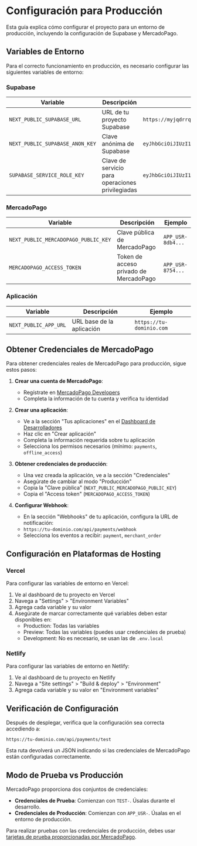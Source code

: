 # Configuración para Producción

Esta guía explica cómo configurar el proyecto para un entorno de producción, incluyendo la configuración de Supabase y MercadoPago.

## Variables de Entorno

Para el correcto funcionamiento en producción, es necesario configurar las siguientes variables de entorno:

### Supabase

| Variable | Descripción | Ejemplo |
|----------|-------------|---------|
| `NEXT_PUBLIC_SUPABASE_URL` | URL de tu proyecto Supabase | `https://myjqdrrqfdugzmuejypz.supabase.co` |
| `NEXT_PUBLIC_SUPABASE_ANON_KEY` | Clave anónima de Supabase | `eyJhbGciOiJIUzI1NiIsInR5cCI6IkpXVCJ9...` |
| `SUPABASE_SERVICE_ROLE_KEY` | Clave de servicio para operaciones privilegiadas | `eyJhbGciOiJIUzI1NiIsInR5cCI6IkpXVCJ9...` |

### MercadoPago

| Variable | Descripción | Ejemplo |
|----------|-------------|---------|
| `NEXT_PUBLIC_MERCADOPAGO_PUBLIC_KEY` | Clave pública de MercadoPago | `APP_USR-8db4...` |
| `MERCADOPAGO_ACCESS_TOKEN` | Token de acceso privado de MercadoPago | `APP_USR-8754...` |

### Aplicación

| Variable | Descripción | Ejemplo |
|----------|-------------|---------|
| `NEXT_PUBLIC_APP_URL` | URL base de la aplicación | `https://tu-dominio.com` |

## Obtener Credenciales de MercadoPago

Para obtener credenciales reales de MercadoPago para producción, sigue estos pasos:

1. **Crear una cuenta de MercadoPago**:
   - Regístrate en [MercadoPago Developers](https://www.mercadopago.com.ar/developers)
   - Completa la información de tu cuenta y verifica tu identidad

2. **Crear una aplicación**:
   - Ve a la sección "Tus aplicaciones" en el [Dashboard de Desarrolladores](https://www.mercadopago.com.ar/developers/panel/applications)
   - Haz clic en "Crear aplicación"
   - Completa la información requerida sobre tu aplicación
   - Selecciona los permisos necesarios (mínimo: `payments`, `offline_access`)

3. **Obtener credenciales de producción**:
   - Una vez creada la aplicación, ve a la sección "Credenciales"
   - Asegúrate de cambiar al modo "Producción"
   - Copia la "Clave pública" (`NEXT_PUBLIC_MERCADOPAGO_PUBLIC_KEY`)
   - Copia el "Access token" (`MERCADOPAGO_ACCESS_TOKEN`)

4. **Configurar Webhook**:
   - En la sección "Webhooks" de tu aplicación, configura la URL de notificación:
   - `https://tu-dominio.com/api/payments/webhook`
   - Selecciona los eventos a recibir: `payment`, `merchant_order`

## Configuración en Plataformas de Hosting

### Vercel

Para configurar las variables de entorno en Vercel:

1. Ve al dashboard de tu proyecto en Vercel
2. Navega a "Settings" > "Environment Variables"
3. Agrega cada variable y su valor
4. Asegúrate de marcar correctamente qué variables deben estar disponibles en:
   - Production: Todas las variables
   - Preview: Todas las variables (puedes usar credenciales de prueba)
   - Development: No es necesario, se usan las de `.env.local`

### Netlify

Para configurar las variables de entorno en Netlify:

1. Ve al dashboard de tu proyecto en Netlify
2. Navega a "Site settings" > "Build & deploy" > "Environment"
3. Agrega cada variable y su valor en "Environment variables"

## Verificación de Configuración

Después de desplegar, verifica que la configuración sea correcta accediendo a:

```
https://tu-dominio.com/api/payments/test
```

Esta ruta devolverá un JSON indicando si las credenciales de MercadoPago están configuradas correctamente.

## Modo de Prueba vs Producción

MercadoPago proporciona dos conjuntos de credenciales:

- **Credenciales de Prueba**: Comienzan con `TEST-`. Úsalas durante el desarrollo.
- **Credenciales de Producción**: Comienzan con `APP_USR-`. Úsalas en el entorno de producción.

Para realizar pruebas con las credenciales de producción, debes usar [tarjetas de prueba proporcionadas por MercadoPago](https://www.mercadopago.com.ar/developers/es/docs/checkout-api/additional-content/test-cards).
